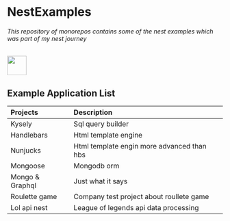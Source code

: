 # NestExamples
###### This repository of monorepos contains some of the nest examples which was part of my nest journey

<a alt="Nx logo" href="https://nx.dev" target="_blank" rel="noreferrer"><img src="https://raw.githubusercontent.com/nrwl/nx/master/images/nx-logo.png" width="45"></a>


## Example Application List

| Projects        | Description                                 |
| :-------------- | :------------------------------------------ |
| Kysely          | Sql query builder                           |
| Handlebars      | Html template engine                        |
| Nunjucks        | Html template engin more advanced than hbs  |
| Mongoose        | Mongodb orm                                 |
| Mongo & Graphql | Just what it says                           |
| Roulette game   | Company test project about roullete game    |
| Lol api nest    | League of legends api data processing       |

